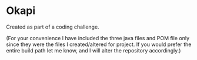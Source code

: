 # Okapi
Created as part of a coding challenge.

(For your convenience I have included the three java files and POM file only since they were the files I created/altered for project. If you would prefer the entire build path let me know, and I will alter the repository accordingly.)


